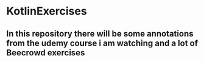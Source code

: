 # KotlinExercises

## In this repository there will be some annotations from the udemy course i am watching and a lot of Beecrowd exercises
